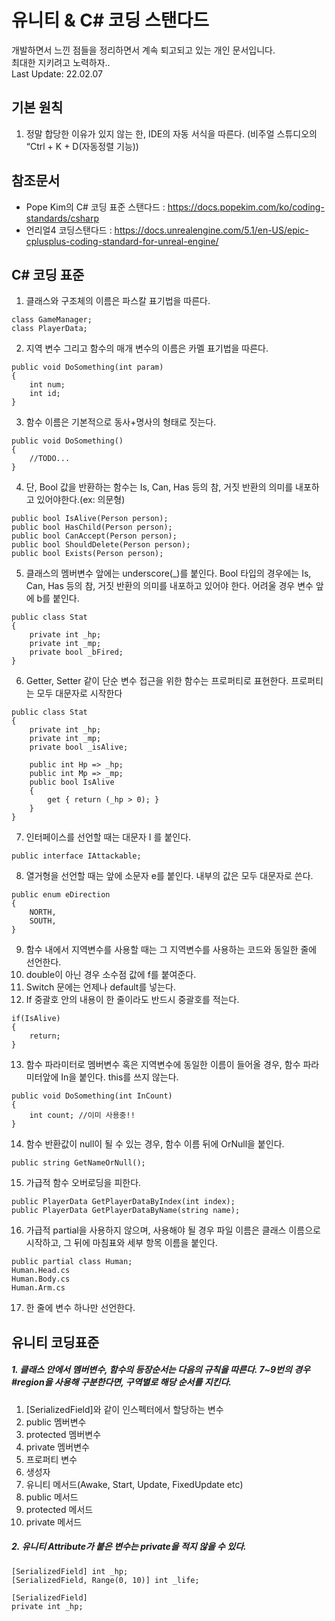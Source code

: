 # 유니티 & C# 코딩 스탠다드
  개발하면서 느낀 점들을 정리하면서 계속 퇴고되고 있는 개인 문서입니다.  
	최대한 지키려고 노력하자..  
  Last Update: 22.02.07

## 기본 원칙
1.	정말 합당한 이유가 있지 않는 한, IDE의 자동 서식을 따른다. (비주얼 스튜디오의 “Ctrl + K + D(자동정렬 기능))

## 참조문서
- Pope Kim의 C# 코딩 표준 스탠다드 : https://docs.popekim.com/ko/coding-standards/csharp
-	언리얼4 코딩스탠다드 : https://docs.unrealengine.com/5.1/en-US/epic-cplusplus-coding-standard-for-unreal-engine/


## C# 코딩 표준
1.	클래스와 구조체의 이름은 파스칼 표기법을 따른다.
```
class GameManager;
class PlayerData;
```
  
2.	지역 변수 그리고 함수의 매개 변수의 이름은 카멜 표기법을 따른다.
```
public void DoSomething(int param)
{
    int num;
    int id;
}
```

3.	함수 이름은 기본적으로 동사+명사의 형태로 짓는다.
```
public void DoSomething()
{
    //TODO...
}
```

4.	단, Bool 값을 반환하는 함수는 Is, Can, Has 등의 참, 거짓 반환의 의미를 내포하고 있어야한다.(ex: 의문형)
```
public bool IsAlive(Person person);
public bool HasChild(Person person);
public bool CanAccept(Person person);
public bool ShouldDelete(Person person);
public bool Exists(Person person);
```

5.	클래스의 멤버변수 앞에는 underscore(_)를 붙인다. Bool 타입의 경우에는 Is, Can, Has 등의 참, 거짓 반환의 의미를 내포하고 있어야 한다. 어려울 경우 변수 앞에 b를 붙인다.
```
public class Stat
{
    private int _hp;
    private int _mp;
    private bool _bFired;
}
```

6.	Getter, Setter 같이 단순 변수 접근을 위한 함수는 프로퍼티로 표현한다. 프로퍼티는 모두 대문자로 시작한다
```
public class Stat
{
    private int _hp;
    private int _mp;
    private bool _isAlive;

    public int Hp => _hp;
    public int Mp => _mp;
    public bool IsAlive
    {
        get { return (_hp > 0); }
    }
}
```

7.	인터페이스를 선언할 때는 대문자 I 를 붙인다.
```
public interface IAttackable;
```

8.	열거형을 선언할 때는 앞에 소문자 e를 붙인다. 내부의 값은 모두 대문자로 쓴다.
```
public enum eDirection
{
    NORTH,
    SOUTH,
}
```

9.	함수 내에서 지역변수를 사용할 때는 그 지역변수를 사용하는 코드와 동일한 줄에 선언한다.
10.	double이 아닌 경우 소수점 값에 f를 붙여준다.
11.	Switch 문에는 언제나 default를 넣는다.
12.	If 중괄호 안의 내용이 한 줄이라도 반드시 중괄호를 적는다.
```
if(IsAlive)
{
    return;
}
```

13.	함수 파라미터로 멤버변수 혹은 지역변수에 동일한 이름이 들어올 경우, 함수 파라미터앞에 In을 붙인다. this를 쓰지 않는다.
```
public void DoSomething(int InCount)
{
    int count; //이미 사용중!!
}
```

14.	함수 반환값이 null이 될 수 있는 경우, 함수 이름 뒤에 OrNull을 붙인다.
```
public string GetNameOrNull();
```

15.	가급적 함수 오버로딩을 피한다.
```
public PlayerData GetPlayerDataByIndex(int index);
public PlayerData GetPlayerDataByName(string name);
```

16.	가급적 partial을 사용하지 않으며, 사용해야 될 경우 파일 이름은 클래스 이름으로 시작하고, 그 뒤에 마침표와 세부 항목 이름을 붙인다.
```
public partial class Human;
Human.Head.cs
Human.Body.cs
Human.Arm.cs
```

17. 한 줄에 변수 하나만 선언한다.

## 유니티 코딩표준
##### 1. 클래스 안에서 멤버변수, 함수의 등장순서는 다음의 규칙을 따른다. 7~9번의 경우 #region을 사용해 구분한다면, 구역별로 해당 순서를 지킨다.
1. [SerializedField]와 같이 인스펙터에서 할당하는 변수  
2. public 멤버변수
3. protected 멤버변수
4. private 멤버변수
5. 프로퍼티 변수
6. 생성자
7. 유니티 메서드(Awake, Start, Update, FixedUpdate etc)
8. public 메서드
9. protected 메서드
10. private 메서드

##### 2. 유니티 Attribute가 붙은 변수는 private을 적지 않을 수 있다.
```
[SerializedField] int _hp;
[SerializedField, Range(0, 10)] int _life;

[SerializedField]
private int _hp;
```
